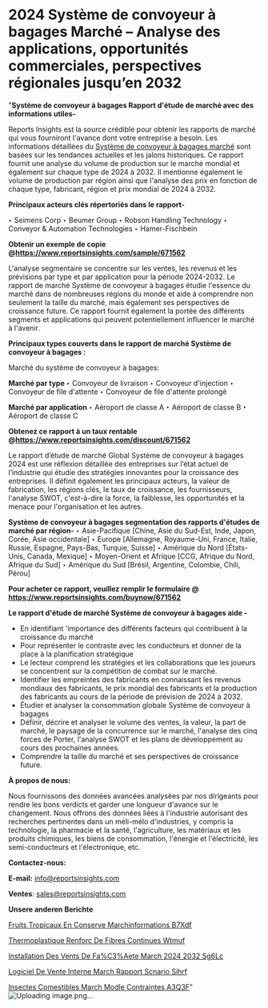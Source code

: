 # 2024 Système de convoyeur à bagages Marché – Analyse des applications, opportunités commerciales, perspectives régionales jusqu’en 2032

"<strong>Système de convoyeur à bagages Rapport d'étude de marché avec des informations utiles-</strong>

Reports Insights est la source crédible pour obtenir les rapports de marché qui vous fourniront l'avance dont votre entreprise a besoin. Les informations détaillées du <a href=https://www.reportsinsights.com/sample/671562>Système de convoyeur à bagages marché</a> sont basées sur les tendances actuelles et les jalons historiques. Ce rapport fournit une analyse du volume de production sur le marché mondial et également sur chaque type de 2024 à 2032. Il mentionne également le volume de production par région ainsi que l'analyse des prix en fonction de chaque type, fabricant, région et prix mondial de 2024 à 2032.

<b>Principaux acteurs clés répertoriés dans le rapport-</b>

‣ Seimens Corp
‣ Beumer Group
‣ Robson Handling Technology
‣ Conveyor & Automation Technologies
‣ Hamer-Fischbein

<strong><b>Obtenir un exemple de copie @</b></strong><a href=https://www.reportsinsights.com/sample/671562><strong><b>https://www.reportsinsights.com/sample/671562</b></strong></a>

L'analyse segmentaire se concentre sur les ventes, les revenus et les prévisions par type et par application pour la période 2024-2032. Le rapport de marché Système de convoyeur à bagages étudie l'essence du marché dans de nombreuses régions du monde et aide à comprendre non seulement la taille du marché, mais également ses perspectives de croissance future. Ce rapport fournit également la portée des différents segments et applications qui peuvent potentiellement influencer le marché à l'avenir.

<strong>Principaux types couverts dans le rapport de marché Système de convoyeur à bagages :</strong>

Marché du système de convoyeur à bagages:

<strong>Marché par type </strong>
‣ Convoyeur de livraison
‣ Convoyeur d'injection
‣ Convoyeur de file d'attente
‣ Convoyeur de file d'attente prolongé

<strong>Marché par application </strong>
‣ Aéroport de classe A
‣ Aéroport de classe B
‣ Aéroport de classe C

<strong><b>Obtenez ce rapport à un taux rentable @</b></strong><a href=https://www.reportsinsights.com/discount/671562><strong><b>https://www.reportsinsights.com/discount/671562</b></strong></a>

Le rapport d’étude de marché Global Système de convoyeur à bagages 2024 est une réflexion détaillée des entreprises sur l’état actuel de l’industrie qui étudie des stratégies innovantes pour la croissance des entreprises. Il définit également les principaux acteurs, la valeur de fabrication, les régions clés, le taux de croissance, les fournisseurs, l'analyse SWOT, c'est-à-dire la force, la faiblesse, les opportunités et la menace pour l'organisation et les autres.

<strong>Système de convoyeur à bagages segmentation des rapports d'études de marché par région-</strong>
‣ Asie-Pacifique [Chine, Asie du Sud-Est, Inde, Japon, Corée, Asie occidentale]
‣ Europe [Allemagne, Royaume-Uni, France, Italie, Russie, Espagne, Pays-Bas, Turquie, Suisse]
‣ Amérique du Nord [États-Unis, Canada, Mexique]
‣ Moyen-Orient et Afrique [CCG, Afrique du Nord, Afrique du Sud]
‣ Amérique du Sud [Brésil, Argentine, Colombie, Chili, Pérou]

<strong>Pour acheter ce rapport, veuillez remplir le formulaire @   <a href=https://www.reportsinsights.com/buynow/671562>https://www.reportsinsights.com/buynow/671562</a></strong>

<strong>Le rapport d'étude de marché Système de convoyeur à bagages aide -</strong>
<ul>
  <li>En identifiant 'importance des différents facteurs qui contribuent à la croissance du marché</li>
  <li>Pour représenter le contraste avec les conducteurs et donner de la place à la planification stratégique</li>
  <li>Le lecteur comprend les stratégies et les collaborations que les joueurs se concentrent sur la compétition de combat sur le marché.</li>
  <li>Identifier les empreintes des fabricants en connaissant les revenus mondiaux des fabricants, le prix mondial des fabricants et la production des fabricants au cours de la période de prévision de 2024 à 2032.</li>
  <li>Étudier et analyser la consommation globale Système de convoyeur à bagages</li>
  <li>Définir, décrire et analyser le volume des ventes, la valeur, la part de marché, le paysage de la concurrence sur le marché, l'analyse des cinq forces de Porter, l'analyse SWOT et les plans de développement au cours des prochaines années.</li>
  <li>Comprendre la taille du marché et ses perspectives de croissance future.</li>
</ul>
<strong>À propos de nous:</strong>

Nous fournissons des données avancées analysées par nos dirigeants pour rendre les bons verdicts et garder une longueur d'avance sur le changement. Nous offrons des données liées à l'industrie autorisant des recherches pertinentes dans un méli-mélo d'industries, y compris la technologie, la pharmacie et la santé, l'agriculture, les matériaux et les produits chimiques, les biens de consommation, l'énergie et l'électricité, les semi-conducteurs et l'électronique, etc.

<strong>Contactez-nous:</strong>

<strong>E-mail:</strong> <a href=mailto:info@reportsinsights.com>info@reportsinsights.com</a>

<strong>Ventes</strong>: <a href=mailto:sales@reportsinsights.com>sales@reportsinsights.com</a>

<strong>Unsere anderen Berichte</strong>

<a href=https://www.linkedin.com/pulse/fruits-tropicaux-en-conserve-march%C3%A9informations-b7xdf/>Fruits Tropicaux En Conserve Marchinformations B7Xdf</a>

<a href=https://www.linkedin.com/pulse/thermoplastique-renforc%C3%A9-de-fibres-continues-wtmuf/>Thermoplastique Renforc De Fibres Continues Wtmuf</a>

<a href=https://www.linkedin.com/pulse/installation-des-%C3%A9vents-de-fa%C3%AEte-march%C3%A9-2024-2032-sg6lc/>Installation Des Vents De Fa%C3%Aete March 2024 2032 Sg6Lc</a>

<a href=https://www.linkedin.com/pulse/logiciel-de-vente-interne-march%C3%A9-rapport-sc%C3%A9nario-sihrf/>Logiciel De Vente Interne March Rapport Scnario Sihrf</a>

<a href=https://www.linkedin.com/pulse/insectes-comestibles-march%C3%A9-mod%C3%A8le-contraintes-a3q3f/>Insectes Comestibles March Modle Contraintes A3Q3F</a>"
![Uploading image.png…]()
